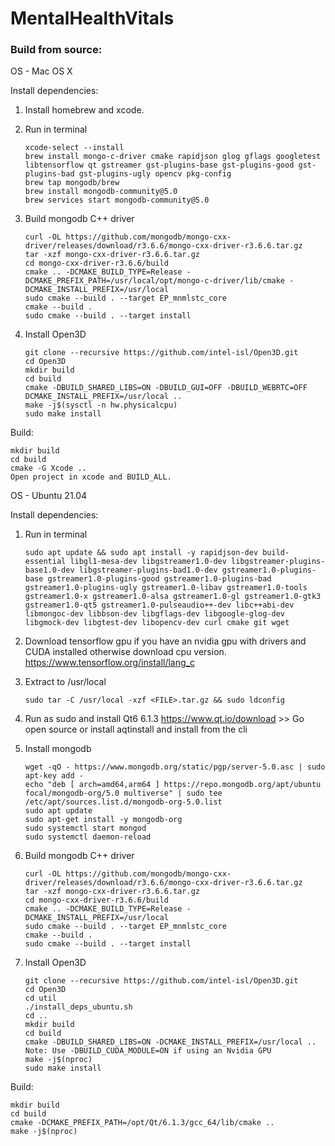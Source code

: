 # MentalHealthVitals

### Build from source:
OS - Mac OS X

Install dependencies:
1. Install homebrew and xcode.
2. Run in terminal
   
       xcode-select --install
       brew install mongo-c-driver cmake rapidjson glog gflags googletest libtensorflow qt gstreamer gst-plugins-base gst-plugins-good gst-plugins-bad gst-plugins-ugly opencv pkg-config
       brew tap mongodb/brew
       brew install mongodb-community@5.0
       brew services start mongodb-community@5.0
3. Build mongodb C++ driver
       
       curl -OL https://github.com/mongodb/mongo-cxx-driver/releases/download/r3.6.6/mongo-cxx-driver-r3.6.6.tar.gz
       tar -xzf mongo-cxx-driver-r3.6.6.tar.gz
       cd mongo-cxx-driver-r3.6.6/build
       cmake .. -DCMAKE_BUILD_TYPE=Release -DCMAKE_PREFIX_PATH=/usr/local/opt/mongo-c-driver/lib/cmake -DCMAKE_INSTALL_PREFIX=/usr/local
       sudo cmake --build . --target EP_mnmlstc_core
       cmake --build .
       sudo cmake --build . --target install
4. Install Open3D
 
       git clone --recursive https://github.com/intel-isl/Open3D.git
       cd Open3D
       mkdir build
       cd build
       cmake -DBUILD_SHARED_LIBS=ON -DBUILD_GUI=OFF -DBUILD_WEBRTC=OFF DCMAKE_INSTALL_PREFIX=/usr/local ..
       make -j$(sysctl -n hw.physicalcpu)
       sudo make install

Build:

    mkdir build 
    cd build
    cmake -G Xcode ..
    Open project in xcode and BUILD_ALL.


OS - Ubuntu 21.04

Install dependencies:
1. Run in terminal
       
       sudo apt update && sudo apt install -y rapidjson-dev build-essential libgl1-mesa-dev libgstreamer1.0-dev libgstreamer-plugins-base1.0-dev libgstreamer-plugins-bad1.0-dev gstreamer1.0-plugins-base gstreamer1.0-plugins-good gstreamer1.0-plugins-bad gstreamer1.0-plugins-ugly gstreamer1.0-libav gstreamer1.0-tools gstreamer1.0-x gstreamer1.0-alsa gstreamer1.0-gl gstreamer1.0-gtk3 gstreamer1.0-qt5 gstreamer1.0-pulseaudio++-dev libc++abi-dev libmongoc-dev libbson-dev libgflags-dev libgoogle-glog-dev libgmock-dev libgtest-dev libopencv-dev curl cmake git wget
2. Download tensorflow gpu if you have an nvidia gpu with drivers and CUDA installed otherwise download cpu version.
   https://www.tensorflow.org/install/lang_c
3. Extract to /usr/local 

       sudo tar -C /usr/local -xzf <FILE>.tar.gz && sudo ldconfig
4. Run as sudo and install Qt6 6.1.3 https://www.qt.io/download >> Go open source or install aqtinstall and install from the cli
5. Install mongodb

       wget -qO - https://www.mongodb.org/static/pgp/server-5.0.asc | sudo apt-key add -
       echo "deb [ arch=amd64,arm64 ] https://repo.mongodb.org/apt/ubuntu focal/mongodb-org/5.0 multiverse" | sudo tee /etc/apt/sources.list.d/mongodb-org-5.0.list
       sudo apt update
       sudo apt-get install -y mongodb-org
       sudo systemctl start mongod
       sudo systemctl daemon-reload
6. Build mongodb C++ driver

       curl -OL https://github.com/mongodb/mongo-cxx-driver/releases/download/r3.6.6/mongo-cxx-driver-r3.6.6.tar.gz
       tar -xzf mongo-cxx-driver-r3.6.6.tar.gz
       cd mongo-cxx-driver-r3.6.6/build
       cmake .. -DCMAKE_BUILD_TYPE=Release -DCMAKE_INSTALL_PREFIX=/usr/local
       sudo cmake --build . --target EP_mnmlstc_core
       cmake --build .
       sudo cmake --build . --target install
7. Install Open3D
       
       git clone --recursive https://github.com/intel-isl/Open3D.git
       cd Open3D
       cd util
       ./install_deps_ubuntu.sh
       cd ..
       mkdir build
       cd build
       cmake -DBUILD_SHARED_LIBS=ON -DCMAKE_INSTALL_PREFIX=/usr/local .. 
       Note: Use -DBUILD_CUDA_MODULE=ON if using an Nvidia GPU
       make -j$(nproc)
       sudo make install

Build:

    mkdir build 
    cd build
    cmake -DCMAKE_PREFIX_PATH=/opt/Qt/6.1.3/gcc_64/lib/cmake ..
    make -j$(nproc)

